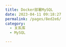 ```yaml
---
title: Docker部署MySQL
date: 2023-04-11 09:18:27
permalink: /pages/8ed2e6/
category:
  - 关系库
  - MySQL

---
```

